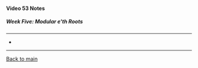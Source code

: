 #### Video 53 Notes

##### Week Five: Modular e'th Roots
---
- 

---

[Back to main](https://github.com/rot0xd/Coursera/blob/master/Cryptography/I/README.md)

